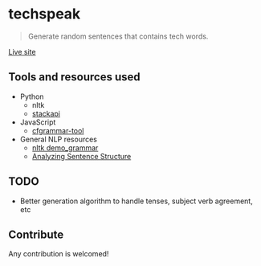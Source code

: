 # techspeak

> Generate random sentences that contains tech words.

[Live site](https://paradite.github.io/techspeak/)

## Tools and resources used

- Python
  - nltk
  - [stackapi](https://github.com/AWegnerGitHub/stackapi)
- JavaScript
  - [cfgrammar-tool](https://github.com/bakkot/cfgrammar-tool)
- General NLP resources
  - [nltk demo_grammar](https://www.nltk.org/_modules/nltk/parse/generate.html)
  - [Analyzing Sentence Structure](https://www.nltk.org/book/ch08.html)

## TODO

- Better generation algorithm to handle tenses, subject verb agreement, etc

## Contribute

Any contribution is welcomed!
